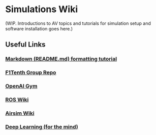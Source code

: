 # Simulations Wiki

(WIP. Introductions to AV topics and tutorials for simulation setup and software installation goes here.)

## Useful Links
### [Markdown (README.md) formatting tutorial](https://docs.github.com/en/github/writing-on-github/basic-writing-and-formatting-syntax)
### [F1Tenth Group Repo](https://github.com/f1tenth)
### [OpenAI Gym](https://gym.openai.com/)
### [ROS Wiki](http://wiki.ros.org)
### [Airsim Wiki](https://github.com/Microsoft/AirSim)
### [Deep Learning (for the mind)](../Learning/Self-Deep-Learning)

